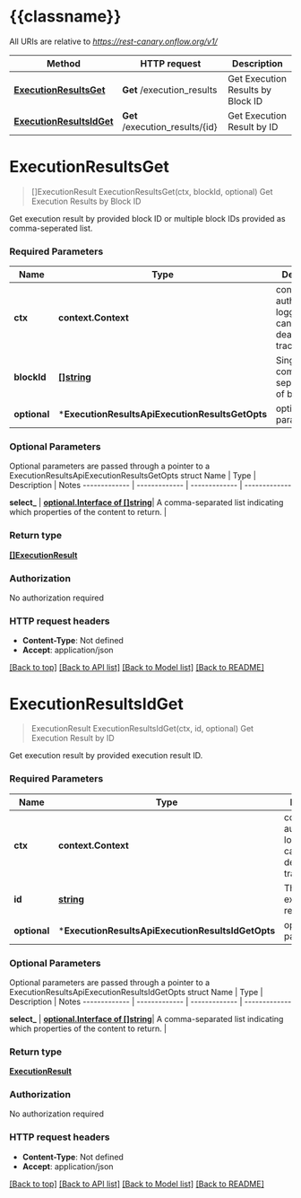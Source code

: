 # {{classname}}

All URIs are relative to *https://rest-canary.onflow.org/v1/*

Method | HTTP request | Description
------------- | ------------- | -------------
[**ExecutionResultsGet**](ExecutionResultsApi.md#ExecutionResultsGet) | **Get** /execution_results | Get Execution Results by Block ID
[**ExecutionResultsIdGet**](ExecutionResultsApi.md#ExecutionResultsIdGet) | **Get** /execution_results/{id} | Get Execution Result by ID

# **ExecutionResultsGet**
> []ExecutionResult ExecutionResultsGet(ctx, blockId, optional)
Get Execution Results by Block ID

Get execution result by provided block ID or multiple block IDs provided as comma-seperated list.

### Required Parameters

Name | Type | Description  | Notes
------------- | ------------- | ------------- | -------------
 **ctx** | **context.Context** | context for authentication, logging, cancellation, deadlines, tracing, etc.
  **blockId** | [**[]string**](string.md)| Single ID or comma-separated list of block IDs. | 
 **optional** | ***ExecutionResultsApiExecutionResultsGetOpts** | optional parameters | nil if no parameters

### Optional Parameters
Optional parameters are passed through a pointer to a ExecutionResultsApiExecutionResultsGetOpts struct
Name | Type | Description  | Notes
------------- | ------------- | ------------- | -------------

 **select_** | [**optional.Interface of []string**](string.md)| A comma-separated list indicating which properties of the content to return. | 

### Return type

[**[]ExecutionResult**](ExecutionResult.md)

### Authorization

No authorization required

### HTTP request headers

 - **Content-Type**: Not defined
 - **Accept**: application/json

[[Back to top]](#) [[Back to API list]](../README.md#documentation-for-api-endpoints) [[Back to Model list]](../README.md#documentation-for-models) [[Back to README]](../README.md)

# **ExecutionResultsIdGet**
> ExecutionResult ExecutionResultsIdGet(ctx, id, optional)
Get Execution Result by ID

Get execution result by provided execution result ID.

### Required Parameters

Name | Type | Description  | Notes
------------- | ------------- | ------------- | -------------
 **ctx** | **context.Context** | context for authentication, logging, cancellation, deadlines, tracing, etc.
  **id** | [**string**](.md)| The ID of the execution result. | 
 **optional** | ***ExecutionResultsApiExecutionResultsIdGetOpts** | optional parameters | nil if no parameters

### Optional Parameters
Optional parameters are passed through a pointer to a ExecutionResultsApiExecutionResultsIdGetOpts struct
Name | Type | Description  | Notes
------------- | ------------- | ------------- | -------------

 **select_** | [**optional.Interface of []string**](string.md)| A comma-separated list indicating which properties of the content to return. | 

### Return type

[**ExecutionResult**](ExecutionResult.md)

### Authorization

No authorization required

### HTTP request headers

 - **Content-Type**: Not defined
 - **Accept**: application/json

[[Back to top]](#) [[Back to API list]](../README.md#documentation-for-api-endpoints) [[Back to Model list]](../README.md#documentation-for-models) [[Back to README]](../README.md)

